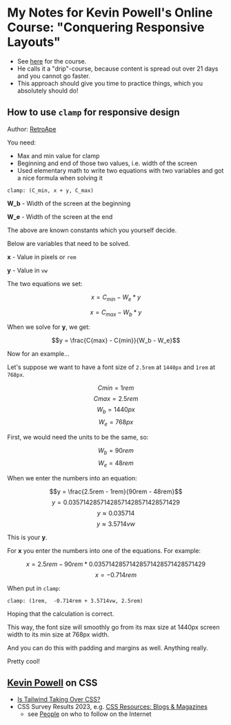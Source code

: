 # My Notes for Kevin Powell's Online Course: "Conquering Responsive Layouts"

- See [here](https://courses.kevinpowell.co/view/courses/conquering-responsive-layouts) for the course.
- He calls it a "drip"-course, because content is spread out over 21 days and you cannot go faster.
- This approach should give you time to practice things, which you absolutely should do!

## How to use `clamp` for responsive design

Author: [RetroApe](https://github.com/RetroApe/meet-landing-page/blob/main/README.md#what-i-learned)

You need:
- Max and min value for clamp
- Beginning and end of those two values, i.e. width of the screen
- Used elementary math to write two equations with two variables and got a nice formula when solving it

`clamp: (C_min, x + y, C_max)`

**W_b** - Width of the screen at the beginning

**W_e** - Width of the screen at the end

The above are known constants which you yourself decide.

Below are variables that need to be solved.

**x** - Value in pixels or `rem`

**y** - Value in `vw`

The two equations we set:

$$x = C_{min} - W_e*y$$

$$x = C_{max} - W_b*y$$

When we solve for **y**, we get:

$$y = \frac{C{max} - C{min}}{W_b - W_e}$$

Now for an example...

Let's suppose we want to have a font size of `2.5rem` at `1440px` and `1rem` at `768px`.

$$C{min} = 1rem$$ 
$$C{max} = 2.5rem$$
$$W_b = 1440px$$
$$W_e = 768px$$

First, we would need the units to be the same, so:

$$W_b = 90rem$$
$$W_e = 48rem$$

When we enter the numbers into an equation:

$$y = \frac{2.5rem - 1rem}{90rem - 48rem}$$
$$y = 0.03571428571428571428571428571429$$
$$y \approx 0.035714$$
$$y \approx 3.5714vw$$

This is your **y**. 

For **x** you enter the numbers into one of the equations. For example:

$$x = 2.5rem - 90rem * 0.03571428571428571428571428571429$$
$$x = -0.714rem$$

When put in `clamp`:

`clamp: (1rem,  -0.714rem + 3.5714vw, 2.5rem)`

Hoping that the calculation is correct.

This way, the font size will smoothly go from its max size at 1440px screen width to its min size at 768px width.

And you can do this with padding and margins as well. Anything really.

Pretty cool!

## [Kevin Powell](https://www.kevinpowell.co/) on CSS

- [Is Tailwind Taking Over CSS?](https://www.youtube.com/watch?v=EC-ocX6lWNs)
- CSS Survey Results 2023, e.g. [CSS Resources: Blogs & Magazines](https://2023.stateofcss.com/en-US/resources/#blogs_news_magazines)
  - see [People](https://2023.stateofcss.com/en-US/resources/#people) on who to follow on the Internet
